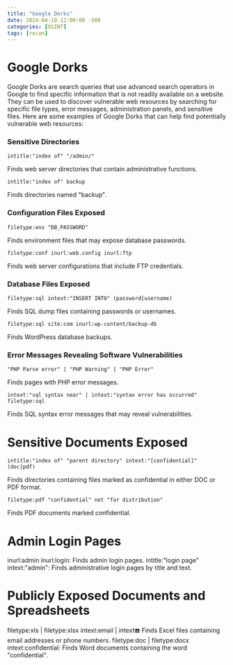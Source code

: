 ```yaml
---
title: "Google Dorks"
date: 2024-04-10 12:00:00 -500
categories: [OSINT]
tags: [recon]
---
```

# Google Dorks

Google Dorks are search queries that use advanced search operators in Google to find specific information that is not readily available on a website. They can be used to discover vulnerable web resources by searching for specific file types, error messages, administration panels, and sensitive files. Here are some examples of Google Dorks that can help find potentially vulnerable web resources:

### Sensitive Directories


`intitle:"index of" "/admin/"`

 Finds web server directories that contain administrative functions.

`intitle:"index of" backup`

 Finds directories named "backup".

### Configuration Files Exposed
```code
filetype:env "DB_PASSWORD"
```
Finds environment files that may expose database passwords.

```code
filetype:conf inurl:web.config inurl:ftp
```

Finds web server configurations that include FTP credentials.

### Database Files Exposed

```code
filetype:sql intext:"INSERT INTO" (password|username)
```

Finds SQL dump files containing passwords or usernames.

```code
filetype:sql site:com inurl:wp-content/backup-db
```

Finds WordPress database backups.

### Error Messages Revealing Software Vulnerabilities
```code
"PHP Parse error" | "PHP Warning" | "PHP Error"
```
Finds pages with PHP error messages.

```code
intext:"sql syntax near" | intext:"syntax error has occurred" filetype:sql
```

Finds SQL syntax error messages that may reveal vulnerabilities.

# Sensitive Documents Exposed
```code
intitle:"index of" "parent directory" intext:"[confidential]" (doc|pdf)
```

Finds directories containing files marked as confidential in either DOC or PDF format.

```code
filetype:pdf "confidential" not "for distribution"
```

Finds PDF documents marked confidential.

# Admin Login Pages
inurl:admin inurl:login: Finds admin login pages.
intitle:"login page" intext:"admin": Finds administrative login pages by title and text.

# Publicly Exposed Documents and Spreadsheets
filetype:xls | filetype:xlsx intext:email | intext:phone: Finds Excel files containing email addresses or phone numbers.
filetype:doc | filetype:docx intext:confidential: Finds Word documents containing the word "confidential".